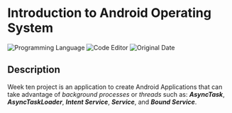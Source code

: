 # Introduction to Android Operating System

![Programming Language](https://img.shields.io/badge/Programming%20Language-Java-red)
![Code Editor](https://img.shields.io/badge/Code%20Editor-Android%20Studio-blue)
![Original Date](https://img.shields.io/badge/Original%20Date-Apr%2019%2C%202021-important)

## Description 

Week ten project is an application to create Android Applications that can take advantage of *background processes* or *threads*
such as: ***AsyncTask***, ***AsyncTaskLoader***, ***Intent Service***, ***Service***, and ***Bound Service***.